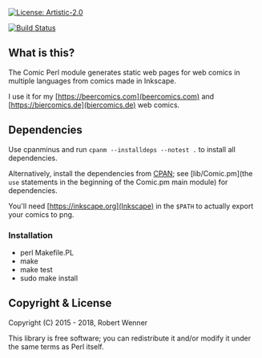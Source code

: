 [![License: Artistic-2.0](https://img.shields.io/badge/License-Perl-0298c3.svg)](https://opensource.org/licenses/Artistic-2.0)

[![Build Status](https://travis-ci.org/robertwenner/comics.png?branch=master)](https://travis-ci.org/robertwenner/comics)


## What is this?

The Comic Perl module generates static web pages for web comics in
multiple languages from comics made in Inkscape.

I use it for my [https://beercomics.com](beercomics.com) and
[https://biercomics.de](biercomics.de) web comics.


## Dependencies

Use cpanminus and run `cpanm --installdeps --notest .` to install all dependencies.

Alternatively, install the dependencies from [CPAN](https://cpan.org); see
[lib/Comic.pm](the `use` statements in the beginning of the Comic.pm main
module) for dependencies.

You'll need [https://inkscape.org](Inkscape) in the `$PATH` to actually
export your comics to png.


### Installation

- perl Makefile.PL
- make
- make test
- sudo make install


## Copyright & License

Copyright (C) 2015 - 2018, Robert Wenner

This library is free software; you can redistribute it and/or modify
it under the same terms as Perl itself.
